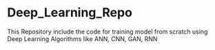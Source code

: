 # Deep_Learning_Repo
This Repository include the code for training model from scratch using Deep Learning Algorithms like ANN, CNN, GAN, RNN
